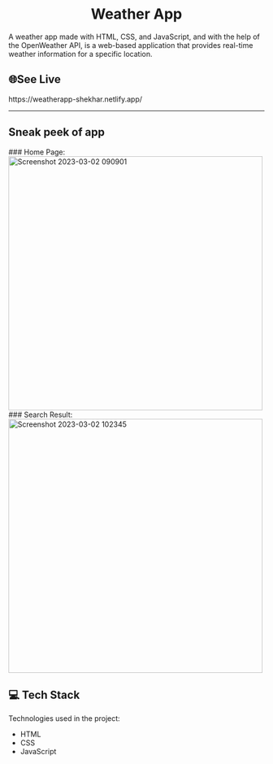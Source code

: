 <h1 align="center" id="title">Weather App</h1>

<p>A weather app made with HTML, CSS, and JavaScript, and with the help of the OpenWeather API, is a web-based application that provides real-time weather information for a specific location.</p>


<h2>🌐See Live</h2>
https://weatherapp-shekhar.netlify.app/
<hr/>
<h2>Sneak peek of app </h2>
### Home Page:
<img width="500" alt="Screenshot 2023-03-02 090901" src="https://user-images.githubusercontent.com/110104542/222325304-b1809632-6e53-46ba-a198-3b620fae2a91.png">
### Search Result:
<img width="500" alt="Screenshot 2023-03-02 102345" src="https://user-images.githubusercontent.com/110104542/222334527-c3ab1e81-6884-4186-8652-ee3c478fb6dc.png">

<h2>💻 Tech Stack</h2>

Technologies used in the project:

*   HTML
*   CSS
*   JavaScript
